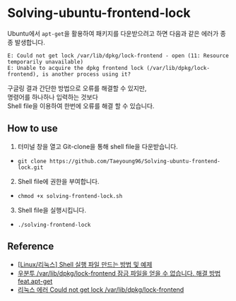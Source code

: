 # Solving-ubuntu-frontend-lock  

Ubuntu에서 `apt-get`을 활용하여 패키지를 다운받으려고 하면 다음과 같은 에러가 종종 발생합니다.  

```
E: Could not get lock /var/lib/dpkg/lock-frontend - open (11: Resource temporarily unavailable)  
E: Unable to acquire the dpkg frontend lock (/var/lib/dpkg/lock-frontend), is another process using it?
```  

구글링 결과 간단한 방법으로 오류를 해결할 수 있지만,  
명령어를 하나하나 입력하는 것보다  
Shell file을 이용하여 한번에 오류를 해결 할 수 있습니다.  

## How to use  

1. 터미널 창을 열고 Git-clone을 통해 shell file을 다운받습니다.  
  - `git clone https://github.com/Taeyoung96/Solving-ubuntu-frontend-lock.git`  

2. Shell file에 권한을 부여합니다.  
  - `chmod +x solving-frontend-lock.sh`  

3. Shell file을 실행시킵니다.  
  - `./solving-frontend-lock`  

## Reference  

- [[Linux/리눅스] Shell 실행 파일 만드는 방법 및 예제](https://deeplify.dev/server/bash/create-execute-file-in-linux)  
- [우분투 /var/lib/dpkg/lock-frontend 잠금 파일을 얻을 수 없습니다. 해결 방법 feat.apt-get](https://stricky.tistory.com/181)  
- [리눅스 에러 Could not get lock /var/lib/dpkg/lock-frontend](https://kgu0724.tistory.com/71)


